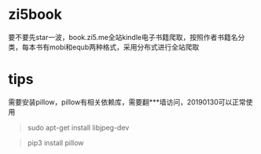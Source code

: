 # zi5book
要不要先star一波，book.zi5.me全站kindle电子书籍爬取，按照作者书籍名分类，每本书有mobi和equb两种格式，采用分布式进行全站爬取
# tips
需要安装pillow，pillow有相关依赖库，需要翻***墙访问，20190130可以正常使用
> sudo apt-get install libjpeg-dev

> pip3 install pillow

